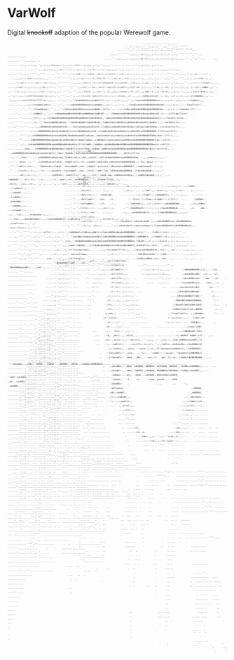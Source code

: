 # VarWolf
Digital ~~knockoff~~ adaption of the popular Werewolf game.

                                                                                                                                                                                                                                                                                                                                                                                                                                                                      
<sub>
  <sub>
    <sub>
      <sub>
        <sub>
                                                                                                                                                                                                                                                                    
                                                                                                                                                                                                                                                          
                                                                                                                                                                                                                                                          
                                                                                                                                                                                                                                                          
                                                                                                                                                                                                                                                          
                                                                                                                                                                                                                                                          
                                                                                                                                                                                                                                                          
                                                                                                               ..............................                                                                                                             
                                                                                                  .  ...............................''',,'...........                                                                                                     
                                                                                                .....''..'''''',;,,,,''''.''....''',,,,,,''............                                                                                                   
                                                                                           ........,',,,',,,',;:;;;,,,,;,,;,',;;,,,,,;,,''''''''..'''''....                                     .                                                         
                                                                                      ......''''''''',;;;:;,,;:c:;;;,,,;;:;,,,;;;;,;:;,,,;;,''''''''''','''....                      ...............                                                      
                                                                                 ......''',,,;,,,,,'',;,;:;,;:cc::c:;;;:,,:;;;::::;::;;;;:;,,,,,,'.''','',,''.....      ... ..........'''',,,,',,,''..                                                    
                                                                           ...........',,,,,::;;;;,'';;;:;;;;:clc:c;,::;,,;::::::clc::::;;;;;;;,,',,,'',;,,,,'....................',,,;:;;;;,,;;:::::,..                                                  
                                                ........     ......................''',,,,;;;:;;;;;,,::cc::::::::::,;c:;:;;::;:c:ll::::::;::;;;;;;;;,'';;,,',,'.'............''',,;:;;;,,;;;;:::::::;,..                                                  
                                      ........''',,,,,,,,'''',,,''''.........''...''',,,,';:;ccc:::;;:ccccc:::cc:c::c::clc:c:;;:cl:,,;;;:,;:;;;,,;;;,,';:;'',,',,'...'''',,,'',,,,,,,',;,;:cc::::::;,'..                                                  
                                  ...',,,,;;;;::::ccc:::;;;:;;;,,,,''..''''''.''''''',;,,;:::cc:::::;:c::llcc:ll::::;;;cl::c:,,:cc;,;,,;;,::,;;,,,,;;,,;:;,,'',;;;,,'',,,,'''',,,,;;,,;;;:cllc::;;,,'..                                                   
                            .......';::cc::::::::::cc:::::c:::;;;;,,'.''''''''',,,,,,;;;;clc::;;:c:;;cl:clcccclc;:c;;;ccclc:,.,clc;;;;,;;,cc,,;;;;,;:,,:;;:;,',::;::,,,,,''',,,;;;::::::clool:;;,,'...                                                    
                            ......,;:ccc:::;;;;;;;;;;,;:cc:;;:::::,'''.''''''',,'''',,;;cll:::::cl:,:lc:c:::ccc:cl::c:cccl:;;;cll::cc:;;;;::;,,';::cc;;:::cc;',;::::,;;;;,,;,,;:::cc:;:lodoc;,;,''..                                                      
                            ....'';:c:::;;:::::::::::::cc::::;;;::,,,'..''''',,'''',,;;;:llccc::;:;;cc:::;::c:,,:c;;::ccccc:;:cl:;:c:;,,;:ooc::c::;;;::cc:cc;,;;:c:;;::::,,,;;;:ccllc:oxdl;;;;,,,'.                                                       
                             ...',;:::;;;;:::cclllcclccccc:cc:;;;;;,'..'''',,,,'',,,,;:::c:cclc::colc:cll::c:;;;;:;;:cllccc,,;c:,,,,,;;;;ldxkxxkxxxol::;;::c;,;;;c:;;;:c:;,,;;:clclddddoc;;;,'...                                                         
                               .',;;;;;;:;:cccllllllolllllllcc:;;;;,,'..',',;,'',;,';ldxdddkkkkxxxxxddolllll:;;;::::;;:l:;;,,;;'';;;:loooxkkOOOOO0OOOkxoc:;::;:;;c:,:;;c;,;:;::cllodoolc:;;,'...                                                          
                                ..',,,,,',,,,,,;;;;:cloodddolooolc:,,,.','',,,'';:codkOOOOOOOOkkkkxxxxddddol:,;cc:;,,,;:,';;;,,,:looddxxkkkkkOOOOOOOkkkOkkdoc:::;;::c;;:;,;::::looollcclc;'....                                                           
                                   ........'...''..''',:lllooddxxoc:,,'',,,,,',;lodxxxxkkkkkOkkxxxxxxxxxddddl;;lollc;',;,',;:c:clodxxxkkkkkkkOOOOkkkkkOOkOOOxoc:;,:c:;:c::::cloooool:cll:'...                                                             
                                        ......''.........',;:coddoll:,,',,;,',codoooooooddxkkkkkkkkxxdddddoooloddxxdl::;,';looooxxxxkkkkkkkkkkkkkkxxkxxxxxddxxxdl;:c:;::;clllloolllcccl:'...                                                              
                                           ....'....'''.......,;clll:,',;,;:clddooddxxddoooooddxkOOkxdddooollodxkkOkxo:,';odxxxxkkkkkkxxkkkkxxkkkkkkxdooooooooodxoccc;;;;:lolcolc:ccccc;...                                                               
                                             .....''''''''.......,:c:;'';:ldxxxxdddddxkkkxoc:::lodxkkxddddollodxkkOkxdc;:loddxxxkxxxxddxkkxxxkOkkkxdolodxxdollooddoc:;,,;:looloolccclc:'...                                                               
                                              ....',,'''''.'''....,::;;;cdkOOOkkkxdddodkOkkxdl::::coxxxxdddoooodxkkkxoc;:lloddxxxxddoodkxddkkkkkdoccldkxdoclodkkkOOko:,;clcloloolcccll;....                                                               
                                                ...'''.....'''....,;;;;:xO0000OOOkxdooodxkkkOOxdlcccoxxxdddddooodxxkxdc,;clodddxdddoldxxodkkkkxlccodkkkdlloxkOO00KKKKOl:llllllcccllllc;'...                                                               
                                                  ..........''''',;;;;cxO00K000000OxdooooxkkkkOkkkxdodddooooddollodxxdc,,coodxxdoooloxxxxkkkxoccoxkkkkdloxkOO000KKKXXX0oclooc:::cllll:,'...                                                               
                                                   .........''',,,;;;;oOOO00KKKKK00OkxdooodxxkxxkOOkxddolcllodoollodxoc,,coddddolcloxkxxxkkxoloxkOOkkxookOO0000KKXXKKKKklloo:;:ccllll:,...                                                                
                                                    ........'',;;,,,;cxkxxkO0KKKKKK0OOkxoooddddooddxxdxxocccclllcclodol;;lodddoc:cdxkdoddxkddxkOOOkkxddkO0000KKKKKK00OOkoccc::cccclll:,...                                                                
                                                      ......',,,,',;cooc,',:lxO000000Okxdddddodxdoollodxdolllccccccldxd:;lodddo:;ldddloxxkxdxkkOOOOkxdxO000KKKKKK0Okdolddlcc:cccllllc:,...                                                                
                                                       ...',;,,,,,,:odc'.. ...;oxO0000Okkxdxxoodxxxoccoxxxoloolcc::ldxo:;ldxddo:;loolcoxkxdxkOOOOOOxddk00KKKKXKKOd:'...;dollcccllllc:,'..                                                                 
                                                        ..',;,''',,lxoc;''......;okO0000Okxdddooxkkd;'codddlloollc:cddl;;cdxxdl::lodllokkddxkOOOOkxoodO0KKKKXK0d;...,;,;oxdoccc::;,,,'..                                                                  
                                                         ..',''..':dxoc;:::;,''..,lxkkkOOkxdxoclxOxd:.,lddddllollc;:ol:,;codddl:coddlldkx:ckOkxkkxoldk00KKXKKOl,',;loc;;odooc::;''';:'..                                                                  
                                                         ..''''.''cdllc::ccc:;;,'.'lddodxxdlcccldxdl;.,oxxxxdodol:;col:,;coddoc,:oxxlcoxx,,xOkxxkxolxk00KKK0kl,;:codoloooodl::;;;;;;,..                                                                   
                                                         ..''....;llccolc:::c:;;,'.'cc:::;;:coxxdolc,'lxxxxdoool:,;odl,';clolc;';okkl:lox:.lOkkkkxddxkO00Okd:,;cldxxddxdoddo:::;;;,,'..                                                                   
                                                       ..........cdl:;:cc::;;,,,''...'...':oxkOkdlc;.,oooolcllc;',:oo:..,;cllc;',cdxdc:coo,'cdkOkkxxxkkkxoc;,;:coddxxxdooddo:;:;;,''....                                                                  
                                                      ..........;ollc;;,;,,'........    .cdkkkxdl:,.':cc:;:ll:,'';:c;....',;:c;'.,cool:;;cc,.;oxOOOOOOko:,''',;:ccoooolllldxl,,:;,''....                                                                  
                                                     ..........'loc:;;,'..... ......    .:lollc;'.';cc;,,:lc:,..',,'........',,...':cll:,,,;,..;coxkkOkd,........',,;;:lodxxd:,;,'''....                                                                  
                                                     ....'.....:ol::c:,..... .......... .........,:cc:::::;,.......',,'...'',','...',;::c:;,;;'...,:lodxc.        ..',;coddxxl:;;,''....                                                                  
                                                  ............,ooccolc:,........';;,,'..       .';;cc:;,......',;:lool:,,;:ccccc:;;,'.',;::::cc:;'...';;.........   ..,:coddddl:::,,'...                                                                  
                                                 ..........'..;ddllllcc:;,.  .;oxkdlodo,.     ............',;;;:cloddl:,;:codddddolc;,'....',,;;;:,.   .....','....  ..,lxxdddo:::;,'...                                                                  
                                                 ......''''...:dolclodol:,. .'cxx:.  .cl;.          ..,:lolcc:;;;;clooc::cloddol::::cllllc;'........   .,lxkO0ko,..  ..:oxkxddoc:::,'....                                                                 
                                                 .....',''''.'loolloddol;.. .';cl:.  .;:,..       .',:lxkkkkdlc:;,,;:c:;:cclcc:::codxkOOOOkdc,..     ..;lc;;ck0ko'.. ..':codddoc:;;;'....                                                                 
                                                 .....',,,,'.,cllllc:::::,.....,;cc;;::;,.      ..''';ldxkOOkxdlc:::::;,;:::::cloxxkOOOOkxdc,....    .,c:.   ;xdc;'. ..,:ccloodl:;;;,.....                                                                
                                                 ....'',,,''.,:clll;,:loo:'..  .........      ..';;,..,coxkOOOkxdollc::,;;;:llodxkOO0OOkxoc,,;::;;,. ..,;'..'col:,....;coooooooo:,;,,,'....                                                               
                                                ...'''',,''..',cllc;;lolc;'...             ..',:clol:;,,cdxkkkOkxdooc::,,;:loodxkO00OOkxo:;;lddxxkkxc'..',;;:;;'.....;:llclolllc:;;,',;'....                                                              
                                               .....','''....',;ccc:;cc;',:;'..         ..'',:ldxxdoolc;:odxkxkkxdodl:;,;:clddxkOO00Okxoc:cdxkOO000Okd;.          ..;cloollcccc:::;,'';,'...                                                              
                                               ....',,'''..'''',:cc::;,',clc:;,'.......',;;::cdxkkxdoolc:codxxxxxdoooc:;:clodxxkOOOOkdolcodkO000000kdlc,...      .':ccc::llccc;,;:;,,'',''..                                                              
                                              ....',,'''..'''''',::::;,;:::ccllc:;;,,,;;;;;,',:loddddoolcclddxxxxxddolc:cllodxxkOOkkxdoodxkO000000kl::cccc;'....,:lodolc::ccc:;,,::,,,'''....                                                             
                                             ....',;,''''',,'''.',;::;,'''',,;:;,,,;:;;,,'.''..';coxxddolloodxxxxxxxdolcllodxxkkOOkxxxxkkkOO0000Oxc:lodddddlc;,::cloddol::cc:;;;;;:;,;,,,,....                                                            
                                            .....,,,'..',,,,'.'.',,;;,'.........';:;,'''.';clc;,';odxdddooooddxxxxxxxdolooodxkkkOkkkkkOOkkkO000xo::ldxxdl:,,;c:;;;:::cccccc:;;;;;,;;;,,,;,.....                                                           
                                           ...'''''''..',,,'.'''',,,''........';:;'...',,,,;loooc:lddddol:;::cclooodxdooodddxxxxxxkkxkxdoox0KKkl;:oxkkkdlllc;,colc;''',:cll;,,,',,;;;;;;;;'.....                                                          
                                      ........'''.'''.',,''''''''','........,;c:,..',::clllclolooclddl:,.......',,,;:clcloooollllllc:;,'.',:ldxocoxkOkdodkkxo:;:lol;'..,:cc:,'...',,,;;::;,'.....                                                         
                                      ........''',,'',;,,'''''',,,'......,;:c:,...;:;,'':ooccoolloooo:...............',;:c:;;,,'''..........',lddxOOkxoxkOkc';:;;codl,..',::,'......,,,;;;;,'....                                                         
                                        .....'''',;,,;;,''',,,'''......;ccc:,...,;'',;;,:lolcloooolcc'........................................,coxOOxoxOOkd:;ccc;;:loo:'..,,'........',,,,,,'......                                                       
                                        .....'''',,;;,,,,,,,,'.......,ccc:,....,'.,:cccc:coocclooc;'.     .....................................';dOkddO0Odlloddl:,',:col:..''........'.',''''........                                                     
                                       ....''..',,;;;,,,,''.........'::;,'...'''';:;;:clcloollllc:'.        ....'''................'''...      .'oOkxk00kooxxdol:;'..,:coc'.............'''''''.......                                                    
                                       ...''..',;,,,,,,,'..........';,'.....'',;;;;,,;collooollc:;'.          ..'::;;;::c:;;;;,,,,,,,'.        .'okkxk00ddxOkc;:c:;...';clc,..   .........''''........                                                    
                                      ...'..',;;;;,,,'','......   .''......',,,;:;.. .:olllllllc:;,.           ..';;;;;:;;;:::::c:;,..         .;oxkxk0OxxkOx' .:lc:...':cl:.   .......................                                                   
                                   .......'',;;;;,,,,,''.....     .'..  .',;,',,..   .:olcclllc:,,,'.    .      ............''',,,,'...   ... .'cdxxxk0Oxxxkc. .':ooc'...;cc'.   .  ..........''........                                                  
                                    .....','',;;,,,,,'.....       .'.  .,;;'',..     .:lc:ccccc:,,;;,......        ......  .....'....    ....':loxxdxkOOkxxxc.   .;ldo,...';'  .. ................'.....                                                  
                                   .....',''',;;,',''........     ... .;:,'...       .;l::cc::::;;;;;;,'. ...                  ....   ......,coxxxooxxkkxxdxc.     .;lo:. .'.  .   .......................                                                
                                  ......'',,,,;,''''............. ....,;'....       ..;c:::c:;,;;;:::;;,..  ...                  .  .......,cdxxxdodxxddooodc.       .:l:.... ..    .................''...                                                
                                  .....'',;;,;,,,,,'............. ....,'...        .;;;;;;;;:;,,;;;::;;;,'.                          .....,cdkkxxoodddolllodc,'.      .:c,... .      .................''....                                              
                                 ....',,,;;,,,'''''.............   .'','.          ;ll:,',,;;,,,,,;;;::::;,..                           .,cdxkxdolodoooloooood:.       '::'..        .......'.....'''..''....                                             
                                ....,,,,,;,'''.'.................  ..,'.          .:llc,..',,''''',,,;;;;;;,..                         .:ldxxdolloooloodocldxOl        .':,..    ..   .. ...''.......''''.....                                            
                                ...,;;,,,,',''''.................   .'.           .:llc:'....''....',,;,,,,,,'.                       .:loddollloollllol:cdOkkk;        .;;....   ....................''.......                                           
                               ..',,;;,;,,,,''........'......        ..          .c:;odc:;.  ........''''',,,,'..                   .':llooolloollc:::;,,o0Oddkk;       .',...... ................''.'''........                                          
                              ..',,,;;,,,,''.........''......        ..         .cc',lollol'.   ..........''''''...                .;::cccllllc:;,,'...'cxkOc,col.      ......................''...'',,,'.........                                        
                             ..',,,,,,'','.........'''..........                 ..,ol::,,;;;'...    ................           ..';;;;;::;;;,'......;lddldkx;...       ... .............'....'......',,;,,''......                                       
                            ...',,,,'',,'..'......'''...........                  .lo:'..,:;;;;'.....         .........     .....................',;lxxoc';xKk'        .........''...........''.........',,,,'......                                      
                           ..'',,,;,',,''''....'.','........            ...       .;,.. .lolc:,,'.,:;;'....                            .  ....,:ldoodooxOl;ldxl.     ..............''......''','','..'.....''''.....                                      
                          ..''',,;;;;;,'''''....',,.........             ....    ..co,. ,oolc:,,,;:clccc,.,,.............   .....'.....'',:c;:okOOxl:lkOOk:,clc'.   .... .........''''''''..,''',;;'''''.......'......                                    
                         ..',,,;::;:c;,,,'''...',,'..........             ....   .;ol;..:ollcc:;,;,'':ooc:clc;,'''',;;;,....'',;cc;'',',codl:oO00OxccoxkOOl,:lc'.  ................',;,'',,'','.';;,'..''................                                 
                        ..'',::;:::::;;,'.'....',,..........               ..    .';;,..cddllcc:;'. .,:cccclllc::cc:cc:;,'',;;:lodlcc::cokOxdxOko::cldxO00kolol'  ..................''',,',,,,''.';;,''''...................                              
                      ...,,,;;;;:;:::;,''......,,...........                 .   ....;c:lxdolcc;,...coccc,'',coolc:;;:cc:::lllloooooolooddddxkxlc,':ldk0KKK0Ox:.  ..................''.',,',,,,,''''...'''....................                            
                     ...';;;,;;;;:::;,,'...'..,,'...........                 ..   ..'ldloxddolc;'..:xxo:,..,;,:lc;....':odddc;;,',coxxoc;,':dxdxKkccoxO0KXK0kxl. ....  ..............''..,,,,,','.......'''.''''...............                           
                    ....,;;,,,,;:c:;;;,......','...........                  ...   .,clldxxdolc;'.'okkd:..:OKx;,,..:xxc,;ll;..;dxc';lc;:xx;.:clkKKxldkO0KXKOddo' .....  ..............''.'',,',,,,''....''''''''''..............                          
                    ...';,,,,;;;::;;;,''.....','...........                        .';:ldxxddoc,..,xOkx:.'xKXKk,..:kO0Kd'...ck0XKKo..,o0XXk'.,cxOKOolxO0KKKOodl..........................''','.''',,,'''..'',''''''...............                        
                   ...',,,,,;::::;,,'.'.....'..'..........                      ..  ',,cdxxddoc,..;kOko'.cOKXKKd.'dkO0KXo..cKXXXXKO;'dKXXXK:.;lox0Ko:oxk000Oo:,.....  .... ...........'...'',,......'',,,,'''''''''................                       
                  ...','',;;;;:;;,,,'''.....'..'............                    ..  .';cdxxdol:,..:kkdc..lO0K0ko';xkO00XO,.kNXNNNXKol0KKKKKc.'cloOKo,coxkO0Ol,,......  .....................'',,,'..'...',;;,'',''..'...............                      
                ....',,,,,;:;,;;,,,'''....''..''........ ...              ..     .    .:ddddoc;,..,dxl,. ;xOOd,. ,okO00KK:,0NXXXXK0olxk0KK0:  ':ldOl':odxO00o'.................'..............',,,'.........','',,''''...............                     
                ..',,;,;;;;,,,;;,,'.......''.',............             ......         :xodxdc,'...;l,.   'cc.    .':loox;,xxxxdl;,...:xkOd.   .;ok:.,coxO0Kx'................................',,,'.'...''......'''''''''............                     
               ..',;;;;;;;;,,,,,'.........''...............           ...........   . .cdodOKkc'.   .                   .  ....        .,;.      ';. .,cok0K0:...................''... ........'','''''.''''''........................                    
              ...',;;;::;;;,,,,''.........'''................        ..... .........  'odlloxkxc.                                                     .:x0K00d. ...............''''...  ........'..'''''''.'''.'........................                  
              ..',,;;;;;,,,',,,...........''....... .........      .....  .........  .cdc:;codddl,.                                                 '.,x00OkOx, ................''....  ..... ....'''',,,,',,'...........    ...........                  
             ..''',,;,,,','',,'..........''''.....  ........      ....     .......   .cl:;,;codxxdc,,'.                                          ..',:dkxxxdxk:..   .................'.   ..........',,',,,,,''.....'.......    ...........               
             .'''',;;,;;,''''...........',''....  .........     ....     .... ..   . ':;'...;:cooolcc:;'                                       .,;;:clddoo:;cxl...   ................''.  ..........';,.',,''',,'.....''....      ..........              
             ....'''',;;,''............''..'...............  ...  .      ...  ...  . .....  .,,:cllol:;;.                                    ..',;:clllll:'.':;....    ............'''''.. .........',,'.',',,,;,'.....'.......   ........                
            .....'......','...........'''..... ............... .          ...   ..        .  .,,;:cllc::,.                                  ...';:cccc:c;..........       ...........''''.. .........',,,',,';;,,'................  ......                
             ..........'''............'......  ................        ... .....            ...'',;::::c;.                                  ...',;;,,,,'............      ............'..'.. .........''',,,,;,,,,................. .......               
            ..........''...  .. .....''...... ..................      ..........            ......''',,;,.                                  ..........'. ...........       ............''''..............,,'',,';;,'...................    .              
            ................... ....''.........  ............     ...............            ... .........                               ...''.......'.... .........         ...........''..............'',;'''',:;,'..................  .  ..            
             ............. ... ....','........   ...........    .... .............             ..  ......;cc;.                           .,co;...,,'.. ..   .....    .    .. ...........''''............'',,,,'',:;:;'.................      .            
             ............ .........'.........  ......... ...     ... ............... .          .. .......,co,.;c,.                  ....;xko,.......  ..   .....   .......   ...........',,''............',,,'.',;;;;,'......  ........                  
            ............ ...................  ..........  ..    ..  . ................           ..       .''.,ldko;.,;;;,..',;;:'.'ccxd;;cl;.......   ...  ....... .......    .....'...'.','.............',',,'',',;:;,'............'......              
            ... .......  ..  .  ..'.........  .  ....  .  .    ..  ....................           ...     ......';;'.'clol,.;::lo;'coccc'.','......       ........... ........ ....''''''..',''............'..''...',;:;,'...........'......              
           ...............  ..............    .  .....   ..  .  .. .....................            ..          ..... ..... .'','. ..''..........          ..........................''''...',''..............''..'..';;,,,'.................             
          .............  .................       .....   ..  ............................     .      ...  .      ....  ..   .....  .............     ........................ .......,,'.'..',,'''.............'''.'..',;;;,,'..........'....   ..        
           ...........   ................       .....    ..   .............................. ...      ....                          .....  ....   .   .......''...............  ..'..,;,','..,;,.''............','''''.',:;;,,'.........'.........        
          .. ........    ........... ..... .    .....  .       ....... .. ............... .......       ....                       ..    ..''.    .............'......................,,,'...','...'...........''.'''''..,,,,''............... ...        
              .......   ...   ......... ....   ......          ......... ...............  ......          .....                       ...',.  ............'.''..'......................''.....',,'................''''''.''.'''....................       
          .   ......   ....  .........  ..     ......       ............ ...............  ......            ..........           .....','.................'.'''''.......................''....,,,'.................'''',.......''.................        
              .....     ..................     ......       ...........  .............. ......                ...................'',,'...  .................'''''................. .....''.....''''..'.......'......'..,'.......''.................       
           .  .....      ........   .....       .. ..       ..... ...    ............. .... ...            .     ..........'''''''....     .................,,,,'.................  .....'......'....................''............................       
        .     .....     .....  ..   .....       .. ..     ...........................  ........            ..       ..............         .................',,''.................  .....''.'......................................................       
              ......     ...  ....  .....       ....      ............... ..  ......   ....  .            ...    .. ........       ..   ........... ........',;,'.''............... .......''............................................. .........      
             ......      ........  .....               .  ................... ....... ...           ..   .....    . .....         ....   ...... ... ........'',,''''................  .....''''.......'..'...................................  .....      
            .... ..      ....... . ....                .  ........... ..........  ... ...          ...  ... ...      ...      ..     .. .  ...................',,'................... .......'............'...................................  .....     
            .... ..      ..  ..  . ....                ....... .....  .........   .......          .... ...  ..     ....        .     .... ..... ..............','.''.....'...   ...........''............''.................. ................. ....     
          ....    .     ..  ....   ...                  ...     ..  ...      .. .......           .........  .. ..  ...      .        .........................'''..''..........  .........................''...........    ...... .............  ....    
          ....  ..         .....    ..                   ....   ..  ...   ..    . ... .          ..........  .. ..  ...               ....... .. ................''.''...........  ..  ...................','..............      ....      ..        .    
          ........      . ......     .                     ..    .......  ..      ....           ....... ..  ..     ...      .         .....  .. ................'..'.'............   .......... ..........''..............    .......     .              
          .. ..        .. ......     .                   ..    .........  ..   .   ...          .  ....  .. ..      . .     ..    .   .....   ...................'''..''............   .........  ..........'..............    ........                   
          .  .. .         ....      ..                        .......     ..    . .           ...  .... ... . ..  ...             .   .....   ........  ..........''..''..............  .........  ....... ..................   .                         
         .   ...        ......                         .     .....       ..  .. ...           ...  .  .... .  .... ..                 .....    ....... ............'..''............... ...... ...  ...... ..................                             
              ..       .... .   .                     ..    .  ...  .    .   .. ...            .....  ... .    ..                     .......  ....................'...'''.............. .......... ..........................                            
                       ......                                 .....    .     ..   .     .       ......        ..                    ....... .. .................. .''...'''.............    .. ...............................                            
                       ... .                                  .....   ..      .                    .  ..  .   ...              .    ......  ...  ......... .........'''''..,. ...........      ..   .....  ....................                           
                      ....                                   ..        .      ....                ...... ..    ..          .   .    ......  ..   ..  ...............'''''..''..............     . .  ..     . .................                           
                      ....                                   ..             .  ...                ........      .             ..    ......        .   ............ .''''.''................       .      .    ...................                         
                      . .    .                                    ..        .  ...                   ..   ..             .         .......         . ............. ..'...''..........'.....       ..           ..................                         
                             .                               .  .  ...         ..                    .    .  .           .         .......         ......................'''............ ..                    . ................                         
                                                              . ..                                  .    .. ..           .   .     .....             ...................................... .                     ............ ...                        
                                                                                                  ...    .  .           ...        .....      .        ............. .....'..................                       .....  ...   ..                       
                                                                           .       .                .   ..               ..       ......               .........'......'....................                        ......  ...                           
                                                                                                         .               ..        ... ..               . .....''.... ....................                           .. ..    ..   .                      
                                                                                                        .                          ......             ..........'....  ..... ..............                                    .   .                      
                                                                               .                      . .                .         ... ..            ..  .............. ...... .............                                                              
                                                                                                     .  .          .     ..        ..                ..  .............. ... ... .............                                    ..                       
                                                                                                     .                   ..      . ...                   .................   .. .....'.......                                     ..                      
                                                                                                                          .      .....                    .. .......  ......      ...........                                                             
                                                                                                                                  ....                    ..........   ......      .........                                                              
                                                                                                                                  ..                     ............     ....      .........                                                             
                                                                                                                                  .                       .........        .. .        ......                                                             
                                                                                                     ..                     ...  ....                      ........        ..  .        .......                                                           
                                                                                                     ..                     ... .....                  .. ... .....        ... .         .....                                                            
                                                                                                     ..                          ...  .                 ........               .          ....                                                            
                                                                                                     ..                      .   ...                     .....  ..                         ..                                                             
                                                                                                      .                  .       ..                    .......  ..                                                                                        
                                                                                                      .                          .                      ..  ..   ..           .              ..                                                           
                                                                                                      ..                                                      .  .                            ..                                                          
                                                                                                                             .                           ......   ..                                                                                      
                                                                                                                             .     .                       ...                 .                                                                          
                                                                                                                                   .                     ..           .                                                                                   
                                                                                                                                                         .             ..       ..                                                                        
                                                                                                                                                                        .         .                                                                       
                                                                                                                                                                         .                                                                     
                                                                                                                                                                                                                                                                                                            
                                                                                                                                                                           
